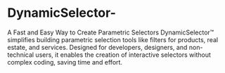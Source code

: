 # DynamicSelector-
A Fast and Easy Way to Create Parametric Selectors DynamicSelector™ simplifies building parametric selection tools like filters for products, real estate, and services. Designed for developers, designers, and non-technical users, it enables the creation of interactive selectors without complex coding, saving time and effort.
